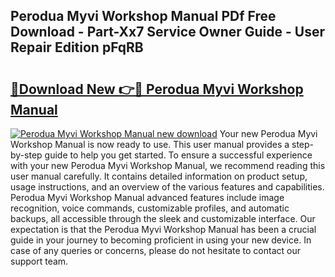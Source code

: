 ## Perodua Myvi Workshop Manual PDf Free Download - Part-Xx7 Service Owner Guide - User Repair Edition pFqRB

# <h2><a href="http://bc98864.oget.top/?id=Perodua+Myvi+Workshop+Manual">🔗Download New 👉🔴 Perodua Myvi Workshop Manual</a></h2>

[![Perodua Myvi Workshop Manual new download](https://i.imgur.com/5g1atiW.png)](http://bc98864.oget.top/?id=Perodua+Myvi+Workshop+Manual)
Your new Perodua Myvi Workshop Manual is now ready to use. This user manual provides a step-by-step guide to help you get started. To ensure a successful experience with your new Perodua Myvi Workshop Manual, we recommend reading this user manual carefully. It contains detailed information on product setup, usage instructions, and an overview of the various features and capabilities. Perodua Myvi Workshop Manual advanced features include image recognition, voice commands, customizable profiles, and automatic backups, all accessible through the sleek and customizable interface. Our expectation is that the Perodua Myvi Workshop Manual has been a crucial guide in your journey to becoming proficient in using your new device. In case of any queries or concerns, please do not hesitate to contact our support team.
